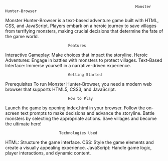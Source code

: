                                                               Monster Hunter-Browser
Monster Hunter-Browser is a text-based adventure game built with HTML, CSS, and JavaScript. Players embark on a heroic journey to save villages from terrifying monsters, making crucial decisions that determine the fate of the game world.

                                Features
Interactive Gameplay: Make choices that impact the storyline.
Heroic Adventures: Engage in battles with monsters to protect villages.
Text-Based Interface: Immerse yourself in a narrative-driven experience.

                                Getting Started
Prerequisites
To run Monster Hunter-Browser, you need a modern web browser that supports HTML5, CSS3, and JavaScript.

                                How to Play
Launch the game by opening index.html in your browser.
Follow the on-screen text prompts to make decisions and advance the storyline.
Battle monsters by selecting the appropriate actions.
Save villages and become the ultimate hero!

                            Technologies Used
HTML: Structure the game interface.
CSS: Style the game elements and create a visually appealing experience.
JavaScript: Handle game logic, player interactions, and dynamic content.

